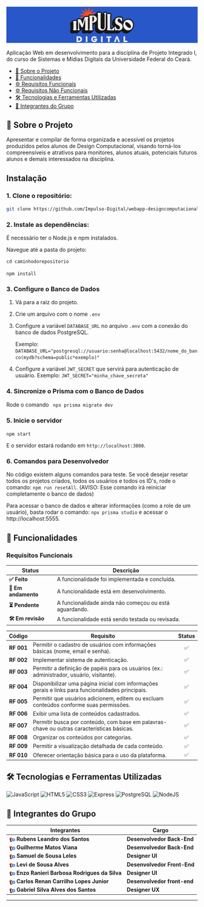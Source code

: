 ![CAPA](public/logos/idbanner.png)

Aplicação Web em desenvolvimento para a disciplina de Projeto Integrado I, do curso de Sistemas e Mídias Digitais da Universidade Federal do Ceará.

- [📝 Sobre o Projeto](#-sobre-o-projeto)
- [🎯 Funcionalidades](#-funcionalidades)
- [⚙️ Requisitos Funcionais](#requisitos-funcionais)
- [⚙️ Requisitos Não Funcionais](#requisitos-não-funcionais)
- [🛠️ Tecnologias e Ferramentas Utilizadas](#️-tecnologias-e-ferramentas-utilizadas)
- [👥 Integrantes do Grupo](#-integrantes-do-grupo)

## 📝 Sobre o Projeto

Apresentar e compilar de forma organizada e acessível os projetos produzidos pelos alunos de Design Computacional, visando torná-los compreensíveis e atrativos para monitores, alunos atuais, potenciais futuros alunos e demais interessados na disciplina.

## **Instalação**

### 1. **Clone o repositório:**

```bash
git clone https://github.com/Impulso-Digital/webapp-designcomputacional.git

```

### 2. **Instale as dependências:**

É necessário ter o Node.js e npm instalados.

Navegue até a pasta do projeto:

    cd caminhodorepositorio

    npm install

### 3. **Configure o Banco de Dados**

1. Vá para a raiz do projeto.
2. Crie um arquivo com o nome `.env`
3. Configure a variável `DATABASE_URL` no arquivo `.env` com a conexão do banco de dados PostgreSQL.

   Exemplo:
   `DATABASE_URL="postgresql://usuario:senha@localhost:5432/nome_do_banco(mydb?schema=public*exemplo)"`

4. Configure a variável `JWT_SECRET` que servirá para autenticação de usuário.
   Exemplo:
   `JWT_SECRET="minha_chave_secreta"`   

### 4. **Sincronize o Prisma com o Banco de Dados**

Rode o comando ` npx prisma migrate dev`

### 5. **Inicie o servidor**

`npm start`

E o servidor estará rodando em `http://localhost:3000`.

### 6. **Comandos para Desenvolvedor**

No código existem alguns comandos para teste. Se você desejar resetar todos os projetos criados, todos os usuários e todos os ID's, rode o comando:
`npm run resetAll`.
(AVISO: Esse comando irá reiniciar completamente o banco de dados)

Para acessar o banco de dados e alterar informações (como a role de um usuário), basta rodar o comando:
`npx prisma studio` e acessar o http://localhost:5555.


## 🎯 Funcionalidades

### Requisitos Funcionais

| Status              | Descrição                                              |
| ------------------- | ------------------------------------------------------ |
| **✅ Feito**        | A funcionalidade foi implementada e concluída.         |
| **🚧 Em andamento** | A funcionalidade está em desenvolvimento.              |
| **⏳ Pendente**     | A funcionalidade ainda não começou ou está aguardando. |
| **🛠️ Em revisão**   | A funcionalidade está sendo testada ou revisada.       |

|   Código   | Requisito                                                                                         | Status |
| :--------: | ------------------------------------------------------------------------------------------------- | :----: |
| **RF 001** | Permitir o cadastro de usuários com informações básicas (nome, email e senha).                    |   ✅   |
| **RF 002** | Implementar sistema de autenticação.                                                              |   ✅   |
| **RF 003** | Permitir a definição de papéis para os usuários (ex.: administrador, usuário, visitante).         |   ✅   |
| **RF 004** | Disponibilizar uma página inicial com informações gerais e links para funcionalidades principais. |   ✅   |
| **RF 005** | Permitir que usuários adicionem, editem ou excluam conteúdos conforme suas permissões.            |   ✅   |
| **RF 006** | Exibir uma lista de conteúdos cadastrados.                                                        |   ✅   |
| **RF 007** | Permitir busca por conteúdo, com base em palavras-chave ou outras características básicas.        |   ✅  |
| **RF 008** | Organizar os conteúdos por categorias.                                                            |   ✅  |
| **RF 009** | Permitir a visualização detalhada de cada conteúdo.                                               |   ✅   |
| **RF 010** | Oferecer orientação básica para o uso da plataforma.                                              |   ✅   |



## 🛠️ Tecnologias e Ferramentas Utilizadas

![JavaScript](https://img.shields.io/badge/JavaScript-F7DF1E?style=for-the-badge&logo=javascript&logoColor=black)
![HTML5](https://img.shields.io/badge/HTML5-E34F26?style=for-the-badge&logo=html5&logoColor=white)
![CSS3](https://img.shields.io/badge/CSS3-1572B6?style=for-the-badge&logo=css3&logoColor=white)
![Express](https://img.shields.io/badge/express.js-%23404d59.svg?style=for-the-badge&logo=express&logoColor=%2361DAFB)
![PostgreSQL](https://img.shields.io/badge/PostgreSQL-000?style=for-the-badge&logo=postgresql)
![NodeJS](https://img.shields.io/badge/node.js-6DA55F?style=for-the-badge&logo=node.js&logoColor=white)

## 👥 Integrantes do Grupo

| Integrantes                                                                                                                             | Cargo                       |
| --------------------------------------------------------------------------------------------------------------------------------------- | --------------------------- |
| <img src="public/logos/favicon.png" alt="ICONE" width="16" style="vertical-align: middle;"> **Rubens Leandro dos Santos**               | **Desenvolvedor Back-End**  |
| <img src="public/logos/favicon.png" alt="ICONE" width="16" style="vertical-align: middle;"> **Guilherme Matos Viana**                   | **Desenvolvedor Back-End**  |
| <img src="public/logos/favicon.png" alt="ICONE" width="16" style="vertical-align: middle;"> **Samuel de Sousa Leles**                   | **Designer UI**             |
| <img src="public/logos/favicon.png" alt="ICONE" width="16" style="vertical-align: middle;"> **Levi de Sousa Alves**                     | **Desenvolvedor Front-End** |
| <img src="public/logos/favicon.png" alt="ICONE" width="16" style="vertical-align: middle;"> **Enzo Ranieri Barbosa Rodrigues da Silva** | **Designer UI**             |
| <img src="public/logos/favicon.png" alt="ICONE" width="16" style="vertical-align: middle;"> **Carlos Renan Carrilho Lopes Junior**      | **Desenvolvedor front-end** |
| <img src="public/logos/favicon.png" alt="ICONE" width="16" style="vertical-align: middle;"> **Gabriel Silva Alves dos Santos**          | **Designer UX**             |

---
